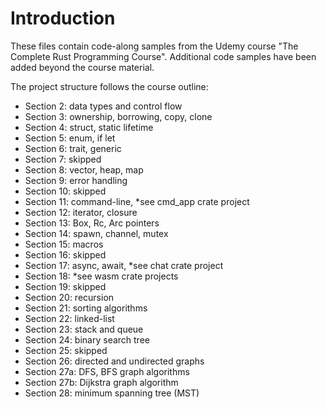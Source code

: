 # Introduction

These files contain code-along samples from the Udemy course "The Complete Rust Programming Course".
Additional code samples have been added beyond the course material.

The project structure follows the course outline:
- Section 2: data types and control flow
- Section 3: ownership, borrowing, copy, clone
- Section 4: struct, static lifetime
- Section 5: enum, if let
- Section 6: trait, generic
- Section 7: skipped
- Section 8: vector, heap, map
- Section 9: error handling
- Section 10: skipped
- Section 11: command-line, *see cmd_app crate project
- Section 12: iterator, closure
- Section 13: Box, Rc, Arc pointers
- Section 14: spawn, channel, mutex
- Section 15: macros
- Section 16: skipped
- Section 17: async, await, *see chat crate project
- Section 18: *see wasm crate projects
- Section 19: skipped
- Section 20: recursion
- Section 21: sorting algorithms
- Section 22: linked-list
- Section 23: stack and queue
- Section 24: binary search tree
- Section 25: skipped
- Section 26: directed and undirected graphs
- Section 27a: DFS, BFS graph algorithms
- Section 27b: Dijkstra graph algorithm
- Section 28: minimum spanning tree (MST)
